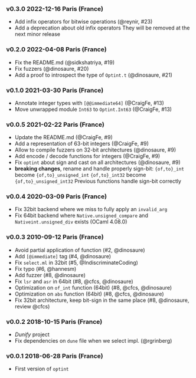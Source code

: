 ### v0.3.0 2022-12-16 Paris (France)

- Add infix operators for bitwise operations (@reynir, #23)
- Add a deprecation about old infix operators
  They will be removed at the next minor release

### v0.2.0 2022-04-08 Paris (France)

- Fix the README.md (@sidkshatriya, #19)
- Fix fuzzers (@dinosaure, #20)
- Add a proof to introspect the type of `Optint.t` (@dinosaure, #21)

### v0.1.0 2021-03-30 Paris (France)

- Annotate integer types with `[@@immediate64]` (@CraigFe, #13)
- Move unwrapped module `Int63` to `Optint.Int63` (@CraigFe, #13)

### v0.0.5 2021-02-22 Paris (France)

- Update the README.md (@CraigFe, #9)
- Add a representation of 63-bit integers (@CraigFe, #9)
- Allow to compile fuzzers on 32-bit architectures (@dinosaure, #9)
- Add encode / decode functions for integers (@CraigFe, #9)
- Fix `optint` about sign and cast on all architectures (@dinosaure, #9)
- **breaking changes**, rename and handle properly sign-bit:
  `{of,to}_int` become `{of,to}_unsigned_int`
  `{of,to}_int32` become `{of,to}_unsigned_int32`
  Previous functions handle sign-bit correctly

### v0.0.4 2020-03-09 Paris (France)

- Fix 32bit backend where we miss to fully apply
  an `invalid_arg`
- Fix 64bit backend where `Native.unsigned_compare`
  and `Nativeint.unsigned_div` exists (OCaml 4.08.0)

### v0.0.3 2010-09-12 Paris (France)

- Avoid partial application of function (#2, @dinosaure)
- Add `[@immediate]` tag (#4, @dinosaure)
- Fix `select.ml` in 32bit (#5, @IndiscriminateCoding)
- Fix typo (#6, @hannesm)
- Add fuzzer (#8, @dinosaure)
- Fix `lsr` and `asr` in 64bit (#8, @cfcs, @dinosaure)
- Optimization on `of_int` function (64bit) (#8, @cfcs, @dinosaure)
- Optimization on `abs` function (64bit) (#8, @cfcs, @dinosaure)
- Fix 32bit architecture, keep bit-sign in the same place (#8, @dinosaure, review @cfcs)

### v0.0.2 2018-10-15 Paris (France)

- _Dunify_ project
- Fix dependencies on `dune` file when we select impl. (@rgrinberg)

### v0.0.1 2018-06-28 Paris (France)

- First version of `optint`
